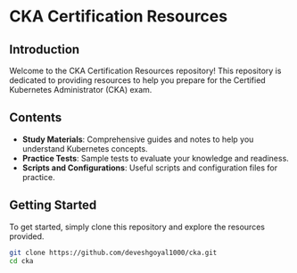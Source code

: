 # CKA Certification Resources

## Introduction
Welcome to the CKA Certification Resources repository! This repository is dedicated to providing resources to help you prepare for the Certified Kubernetes Administrator (CKA) exam.

## Contents
- **Study Materials**: Comprehensive guides and notes to help you understand Kubernetes concepts.
- **Practice Tests**: Sample tests to evaluate your knowledge and readiness.
- **Scripts and Configurations**: Useful scripts and configuration files for practice.

## Getting Started
To get started, simply clone this repository and explore the resources provided.

```bash
git clone https://github.com/deveshgoyal1000/cka.git
cd cka
